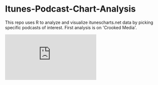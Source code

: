 # Itunes-Podcast-Chart-Analysis
This repo uses R to analyze and visualize itunescharts.net data by picking specific podcasts of interest.  First analysis is on 'Crooked Media'.

![alt text](https://github.com/jsaliani92/Itunes-Podcast-Chart-Analysis/blob/19bf8a54b9f6ebbd774f5a75970e03ee51c77e1c/Images/Crooked_Media/Output/Scatterplots/Audience_Reach_Scatter.pdf)

